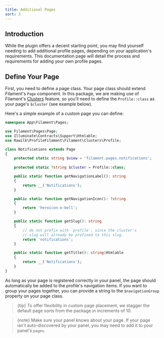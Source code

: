 ```yaml
---
title: Additional Pages
sort: 3
---
```


## Introduction

While the plugin offers a decent starting point, you may find yourself needing to add additional profile pages, depending on your application's requirements. This documentation page will detail the process and requirements for adding your own profile pages.

## Define Your Page

First, you need to define a page class. Your page class should extend Filament's `Page` component. In this package, we are making use of Filament's [Clusters](https://filamentphp.com/docs/3.x/panels/clusters) feature, so you'll need to define the `Profile::class` as your page's `$cluster` (see example below).

Here's a simple example of a custom page you can define:

```php
namespace App\Filament\Pages;

use Filament\Pages\Page;
use Illuminate\Contracts\Support\Htmlable;
use Rawilk\ProfileFilament\Filament\Clusters\Profile;

class Notifications extends Page
{
    protected static string $view = 'filament.pages.notifications';
    
    protected static ?string $cluster = Profile::class;

    public static function getNavigationLabel(): string
    {
        return __('Notifications');
    }

    public static function getNavigationIcon(): ?string
    {
        return 'heroicon-o-bell';
    }

    public static function getSlug(): string
    {
        // do not prefix with `profile`, since the cluster's
        // slug will already be prefixed to this slug.
        return 'notifications';
    }

    public static function getTitle(): string|Htmlable
    {
        return __('Notifications');
    }
}
```

As long as your page is registered correctly in your panel, the page should automatically be added to the profile's navigation items. If you want to group
your pages together, you can provide a string to the `$navigationGroup` property on your page class.

> {tip} To offer flexibility in custom page placement, we stagger the default page sorts from the package in increments of 10.

> {note} Make sure your panel knows about your page. If your page isn't auto-discovered by your panel, you may need to add it to your panel's `pages`.
